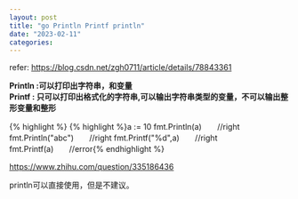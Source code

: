 ```yaml
---
layout: post
title: "go Println Printf println"
date: "2023-02-11"
categories: 
---
```

<p>refer: <a href="https://blog.csdn.net/zgh0711/article/details/78843361">https://blog.csdn.net/zgh0711/article/details/78843361</a></p>

<p><strong>Println :可以打印出字符串，和变量</strong><br />
<strong>Printf : 只可以打印出格式化的字符串,可以输出字符串类型的变量，不可以输出整形变量和整形</strong></p>

{% highlight %}
{% highlight %}a := 10
fmt.Println(a)　　//right
fmt.Println(&quot;abc&quot;)　　//right
fmt.Printf(&quot;%d&quot;,a)　　//right
fmt.Printf(a)　　//error{% endhighlight %}

<p><a href="https://www.zhihu.com/question/335186436">https://www.zhihu.com/question/335186436</a></p>

<p>println可以直接使用，但是不建议。</p>

<p>&nbsp;</p>

